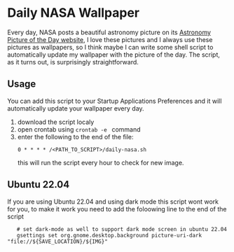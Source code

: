 # Daily NASA Wallpaper
Every day, NASA posts a beautiful astronomy picture on its [Astronomy Picture of the Day website](https://apod.nasa.gov/apod/astropix.html), I love these pictures and I always use these pictures as wallpapers, so I think maybe I can write some shell script to automatically update my wallpaper with the picture of the day. The script, as it turns out, is surprisingly straightforward.

## Usage
You can add this script to your Startup Applications Preferences and it will automatically update your wallpaper every day.

1. download the script localy
2. open crontab using `crontab -e ` command
3. enter the following to the end of the file:
    ```
    0 * * * * /<PATH_TO_SCRIPT>/daily-nasa.sh
    ```
    this will run the script every hour to check for new image.

## Ubuntu 22.04
If you are using Ubuntu 22.04 and using dark mode this script wont work for you, to make it work you need to add the foloowing line to the end of the script
```
   # set dark-mode as well to support dark mode screen in ubuntu 22.04
   gsettings set org.gnome.desktop.background picture-uri-dark "file://${SAVE_LOCATION}/${IMG}"
```